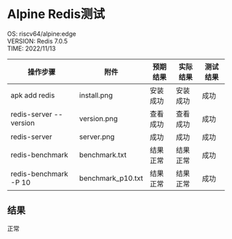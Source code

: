# Alpine Redis测试

OS: riscv64/alpine:edge  
VERSION: Redis 7.0.5  
TIME: 2022/11/13  

| 操作步骤               | 附件              | 预期结果 | 实际结果 | 测试结果 |
| ---------------------- | ----------------- | -------- | -------- | -------- |
| apk add redis          | install.png       | 安装成功 | 安装成功 | 成功     |
| redis-server --version | version.png       | 查看成功 | 查看成功 | 成功     |
| redis-server           | server.png        | 成功     | 成功     | 成功     |
| redis-benchmark        | benchmark.txt     | 结果正常 | 结果正常 | 成功     |
| redis-benchmark -P 10  | benchmark_p10.txt | 结果正常 | 结果正常 | 成功     |

## 结果

正常
